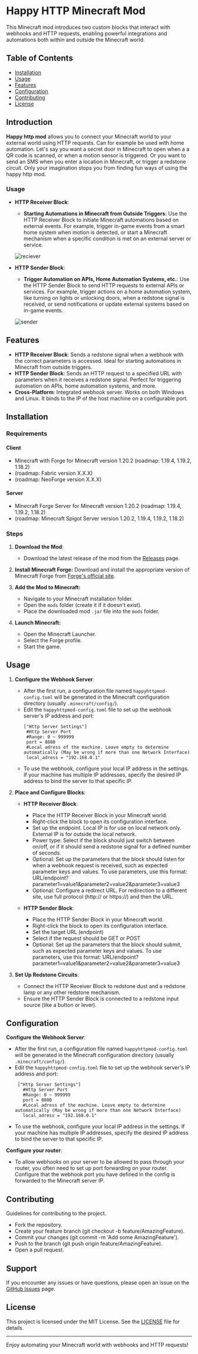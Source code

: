 # Happy HTTP Minecraft Mod

This Minecraft mod introduces two custom blocks that interact with webhooks and HTTP requests, enabling powerful integrations and automations both within and outside the Minecraft world.

## Table of Contents

- [Installation](#installation)
- [Usage](#usage)
- [Features](#features)
- [Configuration](#configuration)
- [Contributing](#contributing)
- [License](#license)


## Introduction

**Happy http mod** allows you to connect your Minecraft world to your external world using HTTP requests. Can for example be used with home automation. Let's say you want a secret door in Minecraft to open when a a QR code is scanned, or when a motion sensor is triggered. Or you want to send an SMS when you enter a location in Minecraft, or trigger a redstone circuit. Only your imagination stops you from finding fun ways of using the happy http mod. 

### Usage


- **HTTP Receiver Block**: 
  - **Starting Automations in Minecraft from Outside Triggers**: Use the HTTP Receiver Block to initiate Minecraft automations based on external events. For example, trigger in-game events from a smart home system when motion is detected, or start a Minecraft mechanism when a specific condition is met on an external server or service.
  
  ![reciever](https://github.com/clapters/HappyHttpMod/assets/128842272/9c3c15d5-357c-4c22-b073-bd78d8bf8872)
  

- **HTTP Sender Block**: 
  - **Trigger Automation on APIs, Home Automation Systems, etc.**: Use the HTTP Sender Block to send HTTP requests to external APIs or services. For example, trigger actions on a home automation system, like turning on lights or unlocking doors, when a redstone signal is received, or send notifications or update external systems based on in-game events.

  ![sender](https://github.com/clapters/HappyHttpMod/assets/128842272/611827f1-b15a-46ef-b44b-bb3de7673dae)

## Features

- **HTTP Receiver Block**: Sends a redstone signal when a webhook with the correct parameters is accessed. Ideal for starting automations in Minecraft from outside triggers.
- **HTTP Sender Block**: Sends an HTTP request to a specified URL with parameters when it receives a redstone signal. Perfect for triggering automation on APIs, home automation systems, and more.
- **Cross-Platform**: Integrated webhook server. Works on both Windows and Linux. It binds to the IP of the host machine on a configurable port.


## Installation

### Requirements

#### Client

- Minecraft with Forge for Minecraft version 1.20.2 (roadmap: 1.19.4, 1.19.2, 1.18.2)
- (roadmap: Fabric version X.X.X)
- (roadmap: NeoForge version X.X.X)

#### Server

- Minecraft Forge Server for Minecraft version 1.20.2 (roadmap: 1.19.4, 1.19.2, 1.18.2)
- (roadmap: Minecraft Spigot Server version 1.20.2, 1.19.4, 1.19.2, 1.18.2)


### Steps

1. **Download the Mod**:
   - Download the latest release of the mod from the [Releases](https://github.com/clapters/happyhttpmod/releases) page.

2. **Install Minecraft Forge:**
   Download and install the appropriate version of Minecraft Forge from [Forge's official site](https://files.minecraftforge.net/).

3. **Add the Mod to Minecraft:**
   - Navigate to your Minecraft installation folder.
   - Open the `mods` folder (create it if it doesn't exist).
   - Place the downloaded mod `.jar` file into the `mods` folder.

4. **Launch Minecraft:**
   - Open the Minecraft Launcher.
   - Select the Forge profile.
   - Start the game.

## Usage

1. **Configure the Webhook Server**:
   - After the first run, a configuration file named `happyhttpmod-config.toml` will be generated in the Minecraft configuration directory (usually `.minecraft/config/`).
   - Edit the `happyhttpmod-config.toml` file to set up the webhook server's IP address and port:
       ``` 
      ["Http Server Settings"]
    	#Http Server Port
    	#Range: 0 ~ 999999
	    port = 8080
	    #Local adress of the machine. Leave empty to determine automatically (May be wrong if more than one Network Interface)
	    local_adress = "192.168.0.1"
     ```
   - To use the webhook, configure your local IP address in the settings. If your machine has multiple IP addresses, specify the desired IP address to bind the server to that specific IP.

2. **Place and Configure Blocks**:
   - **HTTP Receiver Block**: 
     - Place the HTTP Receiver Block in your Minecraft world.
     - Right-click the block to open its configuration interface.
     - Set up the endpoint. Local IP is for use on local network only. External IP is for outside the local network.
     - Power type: Select if the block should just switch between on/off, or if it should send a redstone signal for a defined number of seconds.
     - Optional: Set up the parameters that the block should listen for when a webhook request is received, such as expected parameter keys and values. To use parameters, use this format: URL/endpoint?parameter1=value1&parameter2=value2&parameter3=value3
     - Optional: Configure a redirect URL. For redirection to a different site, use full protocol (http:// or https://) and then the URL. 

   - **HTTP Sender Block**:
     - Place the HTTP Sender Block in your Minecraft world.
     - Right-click the block to open its configuration interface.
     - Set the target URL (endpoint)
     - Select if the request should be GET or POST
     - Optional: Set up the parameters that the block should submit, such as expected parameter keys and values. To use parameters, use this format: URL/endpoint?parameter1=value1&parameter2=value2&parameter3=value3
     
3. **Set Up Redstone Circuits**:
   - Connect the HTTP Receiver Block to redstone dust and a redstone lamp or any other redstone mechanism.
   - Ensure the HTTP Sender Block is connected to a redstone input source (like a button or lever).

## Configuration
**Configure the Webhook Server**:
   - After the first run, a configuration file named `happyhttpmod-config.toml` will be generated in the Minecraft configuration directory (usually `.minecraft/config/`).
   - Edit the `happyhttpmod-config.toml` file to set up the webhook server's IP address and port:
     ```      
      ["Http Server Settings"]
    	#Http Server Port
    	#Range: 0 ~ 999999
	    port = 8080
	    #Local adress of the machine. Leave empty to determine automatically (May be wrong if more than one Network Interface)
	    local_adress = "192.168.0.1"
     ```
   - To use the webhook, configure your local IP address in the settings. If your machine has multiple IP addresses, specify the desired IP address to bind the server to that specific IP.

**Configure your router**:

- To allow webhooks on your server to be allowed to pass through your router, you often need to set up port forwarding on your router. Configure that the webhook port you have defined in the config is forwarded to the Minecraft server IP. 

## Contributing
Guidelines for contributing to the project.

- Fork the repository.
- Create your feature branch (git checkout -b feature/AmazingFeature).
- Commit your changes (git commit -m 'Add some AmazingFeature').
- Push to the branch (git push origin feature/AmazingFeature).
- Open a pull request.

## Support

If you encounter any issues or have questions, please open an issue on the [GitHub Issues](https://github.com/clapters/happyhttpmod/issues) page.

## License

This project is licensed under the MIT License. See the [LICENSE](LICENSE) file for details.

---

Enjoy automating your Minecraft world with webhooks and HTTP requests!
